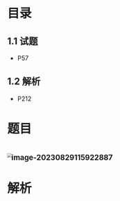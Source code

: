

# 目录



## 1.1 试题

* P57



## 1.2 解析

* P212



# 题目

# <img src="https://cvp.oss-cn-shanghai.aliyuncs.com/picgo/202308291159935.png" alt="image-20230829115922887" style="zoom: 60%;" />



# 解析



